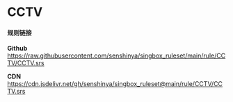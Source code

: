 # CCTV

#### 规则链接

**Github**
https://raw.githubusercontent.com/senshinya/singbox_ruleset/main/rule/CCTV/CCTV.srs

**CDN**
https://cdn.jsdelivr.net/gh/senshinya/singbox_ruleset@main/rule/CCTV/CCTV.srs